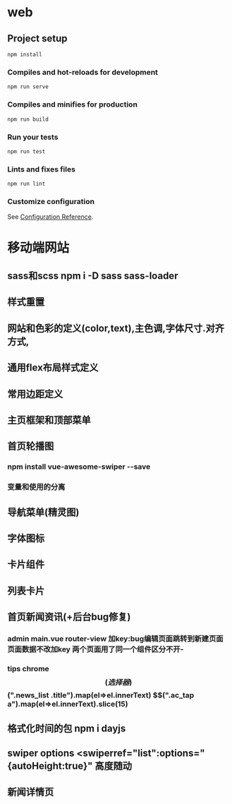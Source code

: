 # web

## Project setup
```
npm install
```

### Compiles and hot-reloads for development
```
npm run serve
```

### Compiles and minifies for production
```
npm run build
```

### Run your tests
```
npm run test
```

### Lints and fixes files
```
npm run lint
```

### Customize configuration
See [Configuration Reference](https://cli.vuejs.org/config/).



# 移动端网站

## sass和scss npm i -D sass sass-loader
 
## 样式重置

## 网站和色彩的定义(color,text),主色调,字体尺寸.对齐方式,

## 通用flex布局样式定义

## 常用边距定义

## 主页框架和顶部菜单

## 首页轮播图
### npm install vue-awesome-swiper --save 
### 变量和使用的分离

## 导航菜单(精灵图)

## 字体图标

## 卡片组件

## 列表卡片

## 首页新闻资讯(+后台bug修复)
### admin main.vue router-view 加key:bug编辑页面跳转到新建页面 页面数据不改加key 两个页面用了同一个组件区分不开-
### tips chrome $$(选择器) $$(".news_list .title").map(el=>el.innerText)  $$(".ac_tap a").map(el=>el.innerText).slice(15)


## 格式化时间的包 npm i dayjs

## swiper options  <swiperref="list":options="{autoHeight:true}" 高度随动

## 新闻详情页